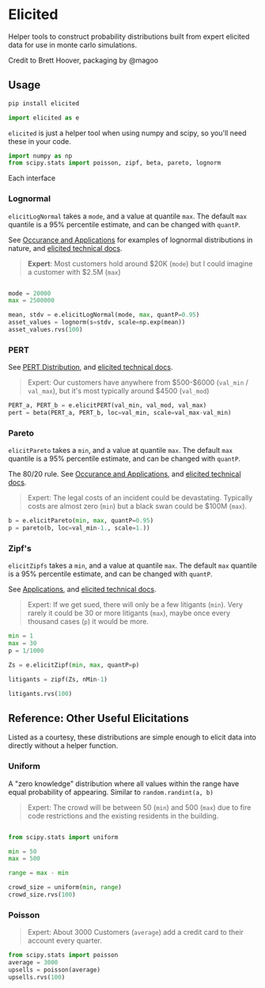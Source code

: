 # Elicited

Helper tools to construct probability distributions built from expert elicited data for use in monte carlo simulations. 

Credit to Brett Hoover, packaging by @magoo

## Usage

```bash
pip install elicited
```

```python
import elicited as e
```

`elicited` is just a helper tool when using numpy and scipy, so you'll need these in your code.


``` python
import numpy as np
from scipy.stats import poisson, zipf, beta, pareto, lognorm
```

Each interface 

### Lognormal

`elicitLogNormal` takes a `mode`, and a value at quantile `max`. The default `max` quantile is a 95% percentile estimate, and can be changed with `quantP`.

See [Occurance and Applications](https://en.wikipedia.org/wiki/Log-normal_distribution#Occurrence_and_applications) for examples of lognormal distributions in nature, and [elicited technical docs](docs/lognormal.md).

> **Expert**: Most customers hold around \$20K (`mode`) but I could imagine a customer with $2.5M (`max`)

``` python

mode = 20000
max = 2500000

mean, stdv = e.elicitLogNormal(mode, max, quantP=0.95)
asset_values = lognorm(s=stdv, scale=np.exp(mean))
asset_values.rvs(100)

```


### PERT

See [PERT Distribution](https://en.wikipedia.org/wiki/PERT_distribution), and [elicited technical docs](docs/pert.md).

> Expert: Our customers have anywhere from \$500-\$6000 (`val_min` / `val_max`), but it's most typically around $4500 (`val_mod`)


``` python
PERT_a, PERT_b = e.elicitPERT(val_min, val_mod, val_max)
pert = beta(PERT_a, PERT_b, loc=val_min, scale=val_max-val_min)
```

### Pareto

`elicitPareto` takes a `min`, and a value at quantile `max`. The default `max` quantile is a 95% percentile estimate, and can be changed with `quantP`.

The 80/20 rule. See [Occurance and Applications](https://en.wikipedia.org/wiki/Pareto_distribution#Occurrence_and_applications), and [elicited technical docs](docs/pareto.md).

> Expert: The legal costs of an incident could be devastating. Typically costs are almost zero (`min`) but a black swan could be $100M (`max`). 

``` python
b = e.elicitPareto(min, max, quantP=0.95)
p = pareto(b, loc=val_min-1., scale=1.))
```

### Zipf's

`elicitZipfs` takes a `min`, and a value at quantile `max`. The default `max` quantile is a 95% percentile estimate, and can be changed with `quantP`.

See [Applications](https://en.wikipedia.org/wiki/Zipf%27s_law#Applications), and [elicited technical docs](docs/zipf.md).

> Expert: If we get sued, there will only be a few litigants (`min`). Very rarely it could be 30 or more litigants (`max`), maybe once every thousand cases (`p`) it would be more.


``` python
min = 1
max = 30
p = 1/1000

Zs = e.elicitZipf(min, max, quantP=p)

litigants = zipf(Zs, nMin-1)

litigants.rvs(100)
```

## Reference: Other Useful Elicitations

Listed as a courtesy, these distributions are simple enough to elicit data into directly without a helper function.

### Uniform

A "zero knowledge" distribution where all values within the range have equal probability of appearing. Similar to `random.randint(a, b)`

> Expert: The crowd will be between 50 (`min`) and 500 (`max`) due to fire code restrictions and the existing residents in the building.

``` python

from scipy.stats import uniform

min = 50
max = 500

range = max - min

crowd_size = uniform(min, range)
crowd_size.rvs(100)
```

### Poisson

> Expert: About 3000 Customers (`average`) add a credit card to their account every quarter.

``` python
from scipy.stats import poisson
average = 3000
upsells = poisson(average)
upsells.rvs(100)

```
